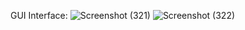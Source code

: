 GUI Interface: 
![Screenshot (321)](https://github.com/LuckyTaorem/Student-Management-System-using-SpringBoot/assets/67669132/550ba2ee-cd9c-4f51-a409-ad171fe04e0b)
![Screenshot (322)](https://github.com/LuckyTaorem/Student-Management-System-using-SpringBoot/assets/67669132/15b5b658-16ed-4b3c-b1a4-0f447ca5a086)

